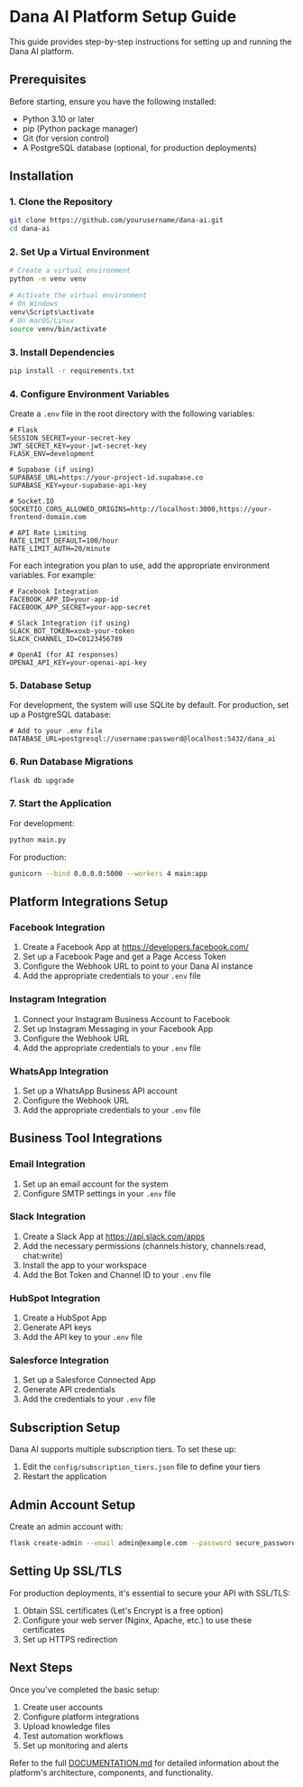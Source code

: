 # Dana AI Platform Setup Guide

This guide provides step-by-step instructions for setting up and running the Dana AI platform.

## Prerequisites

Before starting, ensure you have the following installed:

- Python 3.10 or later
- pip (Python package manager)
- Git (for version control)
- A PostgreSQL database (optional, for production deployments)

## Installation

### 1. Clone the Repository

```bash
git clone https://github.com/yourusername/dana-ai.git
cd dana-ai
```

### 2. Set Up a Virtual Environment

```bash
# Create a virtual environment
python -m venv venv

# Activate the virtual environment
# On Windows
venv\Scripts\activate
# On macOS/Linux
source venv/bin/activate
```

### 3. Install Dependencies

```bash
pip install -r requirements.txt
```

### 4. Configure Environment Variables

Create a `.env` file in the root directory with the following variables:

```
# Flask
SESSION_SECRET=your-secret-key
JWT_SECRET_KEY=your-jwt-secret-key
FLASK_ENV=development

# Supabase (if using)
SUPABASE_URL=https://your-project-id.supabase.co
SUPABASE_KEY=your-supabase-api-key

# Socket.IO
SOCKETIO_CORS_ALLOWED_ORIGINS=http://localhost:3000,https://your-frontend-domain.com

# API Rate Limiting
RATE_LIMIT_DEFAULT=100/hour
RATE_LIMIT_AUTH=20/minute
```

For each integration you plan to use, add the appropriate environment variables. For example:

```
# Facebook Integration
FACEBOOK_APP_ID=your-app-id
FACEBOOK_APP_SECRET=your-app-secret

# Slack Integration (if using)
SLACK_BOT_TOKEN=xoxb-your-token
SLACK_CHANNEL_ID=C0123456789

# OpenAI (for AI responses)
OPENAI_API_KEY=your-openai-api-key
```

### 5. Database Setup

For development, the system will use SQLite by default. For production, set up a PostgreSQL database:

```
# Add to your .env file
DATABASE_URL=postgresql://username:password@localhost:5432/dana_ai
```

### 6. Run Database Migrations

```bash
flask db upgrade
```

### 7. Start the Application

For development:

```bash
python main.py
```

For production:

```bash
gunicorn --bind 0.0.0.0:5000 --workers 4 main:app
```

## Platform Integrations Setup

### Facebook Integration

1. Create a Facebook App at https://developers.facebook.com/
2. Set up a Facebook Page and get a Page Access Token
3. Configure the Webhook URL to point to your Dana AI instance
4. Add the appropriate credentials to your `.env` file

### Instagram Integration

1. Connect your Instagram Business Account to Facebook
2. Set up Instagram Messaging in your Facebook App
3. Configure the Webhook URL
4. Add the appropriate credentials to your `.env` file

### WhatsApp Integration

1. Set up a WhatsApp Business API account
2. Configure the Webhook URL
3. Add the appropriate credentials to your `.env` file

## Business Tool Integrations

### Email Integration

1. Set up an email account for the system
2. Configure SMTP settings in your `.env` file

### Slack Integration

1. Create a Slack App at https://api.slack.com/apps
2. Add the necessary permissions (channels:history, channels:read, chat:write)
3. Install the app to your workspace
4. Add the Bot Token and Channel ID to your `.env` file

### HubSpot Integration

1. Create a HubSpot App
2. Generate API keys
3. Add the API key to your `.env` file

### Salesforce Integration

1. Set up a Salesforce Connected App
2. Generate API credentials
3. Add the credentials to your `.env` file

## Subscription Setup

Dana AI supports multiple subscription tiers. To set these up:

1. Edit the `config/subscription_tiers.json` file to define your tiers
2. Restart the application

## Admin Account Setup

Create an admin account with:

```bash
flask create-admin --email admin@example.com --password secure_password
```

## Setting Up SSL/TLS

For production deployments, it's essential to secure your API with SSL/TLS:

1. Obtain SSL certificates (Let's Encrypt is a free option)
2. Configure your web server (Nginx, Apache, etc.) to use these certificates
3. Set up HTTPS redirection

## Next Steps

Once you've completed the basic setup:

1. Create user accounts
2. Configure platform integrations
3. Upload knowledge files
4. Test automation workflows
5. Set up monitoring and alerts

Refer to the full [DOCUMENTATION.md](DOCUMENTATION.md) for detailed information about the platform's architecture, components, and functionality.